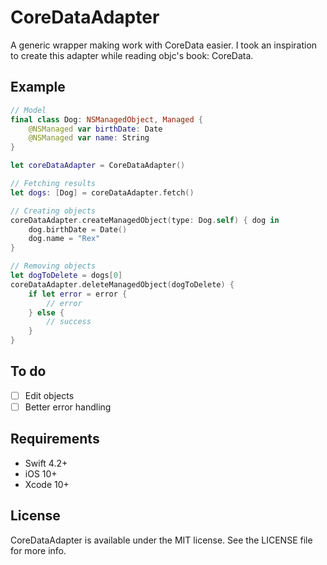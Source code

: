 # CoreDataAdapter

A generic wrapper making work with CoreData easier. I took an inspiration to create this adapter while reading objc's book: CoreData.

## Example

```swift
// Model
final class Dog: NSManagedObject, Managed {
    @NSManaged var birthDate: Date
    @NSManaged var name: String
}

let coreDataAdapter = CoreDataAdapter()

// Fetching results
let dogs: [Dog] = coreDataAdapter.fetch()

// Creating objects
coreDataAdapter.createManagedObject(type: Dog.self) { dog in
    dog.birthDate = Date()
    dog.name = "Rex"
}

// Removing objects
let dogToDelete = dogs[0]
coreDataAdapter.deleteManagedObject(dogToDelete) {
    if let error = error {
        // error
    } else {
        // success
    }
}
```

## To do

- [ ] Edit objects
- [ ] Better error handling

## Requirements

- Swift 4.2+
- iOS 10+
- Xcode 10+

## License

CoreDataAdapter is available under the MIT license. See the LICENSE file for more info.
